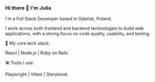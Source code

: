 ### Hi there 👋 I'm Julia

I'm a Full Stack Developer based in Gdańsk, Poland.

I work across both frontend and backend technologies to build web applications, with a strong focus on code quality, usability, and testing.

🌟 My core tech stack:

React | Node.js | Ruby on Rails

🛠️ Tools I use:

Playwright | Vitest | Storybook

